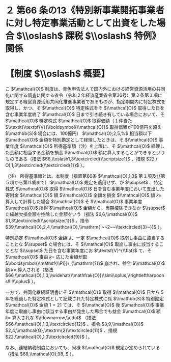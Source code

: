 # ２ 第66 条の13《特別新事業開拓事業者に対し特定事業活動として出資をした場合 $\\oslash$ 課税 $\\oslash$ 特例》関係

# 【制度 $\\oslash$ 概要】

こ $\\mathcal{O}$ 制度は、青色申告法人で国内外における経営資源活用の共同化に関する調査に関する省令（令和２年経済産業省令第36号）第２条第１項に規定する経営資源活用共同化推進事業者であるものが、指定期間内に特定株式を取得し、かつ、そ $\\mathcal{O}$ 特定株式をそ $\\mathcal{O}$ 取得した日を含む事業年度終了 $\\mathcal{O}$ 日まで引き続き有している場合において、そ $\\mathcal{O}$ 特定株式 $\\mathcal{O}$ 取得価額（１件当た $\\textit{\\textbf{V}}\\boldsymbol{\\mathcal{O}}$ 取得価額が100億円を超え $\\mathbb{S}$ 場合には、100億円） $\\mathcal{O};2,5,%$ 相当額以下 $\\mathcal{O}$ 金額を特別勘定として経理したときは、そ $\\mathcal{O}$ 事業年度 $\\mathcal{O}$ 所得基準額（注）を上限に、そ $\\mathcal{O}$ 経理した金額に相当する金額を損金 $\\mathcal{O}$ 額に算入することができるというものである（措法 $66,\\oslash1,3\\textcircled{\\scriptsize1}$ 、措規 $22,\ O),1,3\\textcircled{\\textcircled{1}}$ ）。

（注） 所得基準額とは、本制度（措置第66条 $\\mathcal{O},1,3$ 第１項及び第５項から第11項まで） $\\mathcal{O}$ 規定を適用せず、か $\\supset$ 、特定株式 $\\mathcal{O}$ 取得 $\\mathcal{O}$ 日を含む事業年度において支出した寄附金 $\\mathcal{O}$ 額 $\\mathcal{O}$ 全額を損金 $\\mathcal{O}$ 額 $k=$ 算入して計算した場合 $\\mathcal{O}$ そ $\\mathcal{O}$ 事業年度 $\\mathcal{O}$ 所得 $\\mathcal{O}$ 金額から、当期控除できなか $\\supset$ た繰越欠損金額を控除した金額をいう（措法 $6,6,\\mathcal{O})$ $1,3\\textcircled{\\scriptsize{1}}$ 、措令 $39,\\mathcal{O},2,4,\\mathcal{O},\\mathrm{ ~~2~~\\textcircled{3}~})$ ）。

特別勘定 $\\mathcal{O}$ 金額は、一定 $\\mathcal{O}$ 取崩し事由に該当することとな $\\supset$ た場合には、そ $\\mathcal{O}$ 取崩し事由に該当することとな $\\supset$ た日を含む事業年度にお $\\textsf{V}^{\\flat}$ て、そ $\\mathcal{O}$ 事由 $k=$ 応じた金額が取 $\\boldsymbol{\\mathsf{\\Pi}}\_{\\mathrm{?}}$ 崩され、益金 $\\mathcal{O}$ 額 $k=$ 算入される（措法 $66,\\mathcal{O},1,3,\\widehat{\\mathfrak{O}}\\sim\\oplus,\\rightleftharpoons!!!!\\oplus$ ）。

一方で、共同化継続証明書にそ $\\mathcal{O}$ 取得 $\\mathcal{O}$ 日から５年を経過した特定株式として記載された特定株式に係 $\\mathbb{S}$ 特別勘定 $\\mathcal{O}$ 金額 $1=21$ ては、そ $\\mathcal{O}$ 後 $\\mathcal{O}$ 事業年度に取崩し事由に該当する事由が発生した場合でも益金 $\\mathcal{O}$ 額 $k=$ 算入されな $\\downarrow,\\cdot$ （措法 $66,\\mathcal{O},1,3,\\textcircled{12}$ 、措令 $3,9,\\mathcal{O})$ $2,4,\\mathcal{O},\\textrm{2}\\textcircled{11}$ 、措規 $22,\\mathcal{O},1,3\\textcircled{9})$ ）。

なお、連結納税制度においても、同様 $\\mathcal{O}$ 規定が定められている（措法 $68,\\mathcal{O},98,.$ ）。